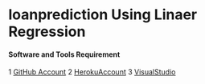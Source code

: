 # loanprediction Using Linaer Regression

#### Software and Tools Requirement

1  [GitHub Account](https://github.com)
2 [HerokuAccount](https://heroku.com)
3 [VisualStudio](https://www.visualstudio.com)
